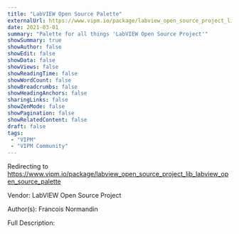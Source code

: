 ```yaml
---
title: "LabVIEW Open Source Palette"
externalUrl: https://www.vipm.io/package/labview_open_source_project_lib_labview_open_source_palette
date: 2021-03-01
summary: "Palette for all things 'LabVIEW Open Source Project'"
showSummary: true
showAuthor: false
showEdit: false
showData: false
showViews: false
showReadingTime: false
showWordCount: false
showBreadcrumbs: false
showHeadingAnchors: false
sharingLinks: false
showZenMode: false
showPagination: false
showRelatedContent: false
draft: false
tags:
 - "VIPM"
 - "VIPM Community"
---
```


Redirecting to https://www.vipm.io/package/labview_open_source_project_lib_labview_open_source_palette

Vendor: LabVIEW Open Source Project

Author(s): Francois Normandin
 
Full Description:
